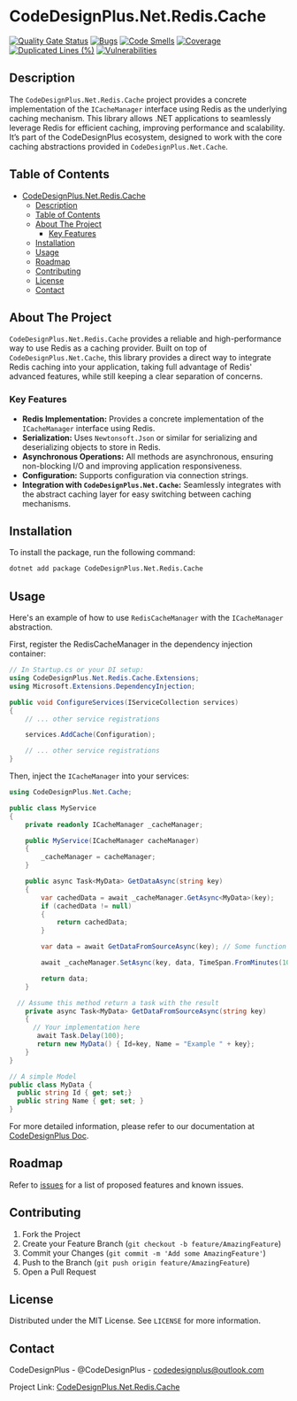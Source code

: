 # CodeDesignPlus.Net.Redis.Cache

[![Quality Gate Status](https://sonarcloud.io/api/project_badges/measure?project=CodeDesignPlus.Net.Redis.Cache&metric=alert_status)](https://sonarcloud.io/summary/new_code?id=CodeDesignPlus.Net.Redis.Cache)
[![Bugs](https://sonarcloud.io/api/project_badges/measure?project=CodeDesignPlus.Net.Redis.Cache&metric=bugs)](https://sonarcloud.io/summary/new_code?id=CodeDesignPlus.Net.Redis.Cache)
[![Code Smells](https://sonarcloud.io/api/project_badges/measure?project=CodeDesignPlus.Net.Redis.Cache&metric=code_smells)](https://sonarcloud.io/summary/new_code?id=CodeDesignPlus.Net.Redis.Cache)
[![Coverage](https://sonarcloud.io/api/project_badges/measure?project=CodeDesignPlus.Net.Redis.Cache&metric=coverage)](https://sonarcloud.io/summary/new_code?id=CodeDesignPlus.Net.Redis.Cache)
[![Duplicated Lines (%)](https://sonarcloud.io/api/project_badges/measure?project=CodeDesignPlus.Net.Redis.Cache&metric=duplicated_lines_density)](https://sonarcloud.io/summary/new_code?id=CodeDesignPlus.Net.Redis.Cache)
[![Vulnerabilities](https://sonarcloud.io/api/project_badges/measure?project=CodeDesignPlus.Net.Redis.Cache&metric=vulnerabilities)](https://sonarcloud.io/summary/new_code?id=CodeDesignPlus.Net.Redis.Cache)

## Description

The `CodeDesignPlus.Net.Redis.Cache` project provides a concrete implementation of the `ICacheManager` interface using Redis as the underlying caching mechanism. This library allows .NET applications to seamlessly leverage Redis for efficient caching, improving performance and scalability. It’s part of the CodeDesignPlus ecosystem, designed to work with the core caching abstractions provided in `CodeDesignPlus.Net.Cache`.

## Table of Contents

- [CodeDesignPlus.Net.Redis.Cache](#codedesignplusnetrediscache)
  - [Description](#description)
  - [Table of Contents](#table-of-contents)
  - [About The Project](#about-the-project)
    - [Key Features](#key-features)
  - [Installation](#installation)
  - [Usage](#usage)
  - [Roadmap](#roadmap)
  - [Contributing](#contributing)
  - [License](#license)
  - [Contact](#contact)

## About The Project

`CodeDesignPlus.Net.Redis.Cache` provides a reliable and high-performance way to use Redis as a caching provider. Built on top of `CodeDesignPlus.Net.Cache`, this library provides a direct way to integrate Redis caching into your application, taking full advantage of Redis' advanced features, while still keeping a clear separation of concerns.

### Key Features

-   **Redis Implementation:** Provides a concrete implementation of the `ICacheManager` interface using Redis.
-   **Serialization:**  Uses `Newtonsoft.Json` or similar for serializing and deserializing objects to store in Redis.
-   **Asynchronous Operations:** All methods are asynchronous, ensuring non-blocking I/O and improving application responsiveness.
-   **Configuration:** Supports configuration via connection strings.
-   **Integration with `CodeDesignPlus.Net.Cache`:** Seamlessly integrates with the abstract caching layer for easy switching between caching mechanisms.

## Installation

To install the package, run the following command:

```bash
dotnet add package CodeDesignPlus.Net.Redis.Cache
```

## Usage

Here's an example of how to use `RedisCacheManager` with the `ICacheManager` abstraction.

First, register the RedisCacheManager in the dependency injection container:

```csharp
// In Startup.cs or your DI setup:
using CodeDesignPlus.Net.Redis.Cache.Extensions;
using Microsoft.Extensions.DependencyInjection;

public void ConfigureServices(IServiceCollection services)
{
    // ... other service registrations

    services.AddCache(Configuration);

    // ... other service registrations
}
```

Then, inject the `ICacheManager` into your services:

```csharp
using CodeDesignPlus.Net.Cache;

public class MyService
{
    private readonly ICacheManager _cacheManager;

    public MyService(ICacheManager cacheManager)
    {
        _cacheManager = cacheManager;
    }

    public async Task<MyData> GetDataAsync(string key)
    {
        var cachedData = await _cacheManager.GetAsync<MyData>(key);
        if (cachedData != null)
        {
            return cachedData;
        }

        var data = await GetDataFromSourceAsync(key); // Some function to retrieve data

        await _cacheManager.SetAsync(key, data, TimeSpan.FromMinutes(10));

        return data;
    }

  // Assume this method return a task with the result
    private async Task<MyData> GetDataFromSourceAsync(string key)
    {
      // Your implementation here
       await Task.Delay(100);
       return new MyData() { Id=key, Name = "Example " + key};
    }
}

// A simple Model
public class MyData {
  public string Id { get; set;}
  public string Name { get; set; }
}
```

For more detailed information, please refer to our documentation at [CodeDesignPlus Doc](https://doc.codedesignplus.com).

## Roadmap

Refer to [issues](https://github.com/codedesignplus/CodeDesignPlus.Net.Sdk/issues) for a list of proposed features and known issues.

## Contributing

1.  Fork the Project
2.  Create your Feature Branch (`git checkout -b feature/AmazingFeature`)
3.  Commit your Changes (`git commit -m 'Add some AmazingFeature'`)
4.  Push to the Branch (`git push origin feature/AmazingFeature`)
5.  Open a Pull Request

## License

Distributed under the MIT License. See `LICENSE` for more information.

## Contact

CodeDesignPlus - @CodeDesignPlus - codedesignplus@outlook.com

Project Link: [CodeDesignPlus.Net.Redis.Cache](https://github.com/codedesignplus/CodeDesignPlus.Net.Sdk/tree/main/packages/CodeDesignPlus.Net.Redis.Cache)